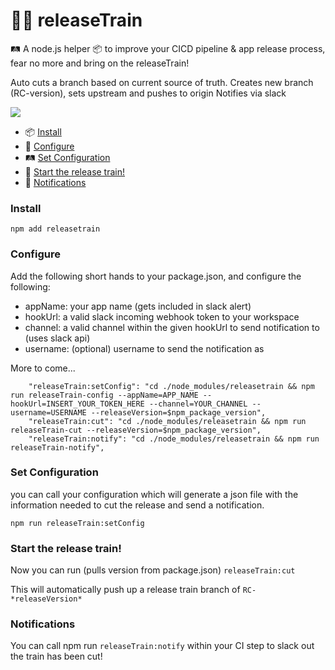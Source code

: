 # 🚂🚃 releaseTrain 
🛤️ A node.js helper 📦 to improve your CICD pipeline & app release process, fear no more and bring on the releaseTrain!

Auto cuts a branch based on current source of truth.
Creates new branch (RC-version), sets upstream and pushes to origin
Notifies via slack

[<img src="https://img.shields.io/badge/slack-@releaseTrain-pink.svg?logo=slack">](https://join.slack.com/t/releasetrainworkspace/shared_invite/zt-pqcomcn7-f8N4LcP0YJ9ZqYWBmgA9RQ) 

* 📦 [Install](#install)
* 🚉 [Configure](#configure)
* 🛤️ [Set Configuration](#set-configuration)
* 🚂 [Start the release train!](#start-the-release-train!)
* 🚋 [Notifications](#notifications)

### Install
`npm add releasetrain`

### Configure
Add the following short hands to your package.json, and configure the following:

* appName: your app name (gets included in slack alert)
* hookUrl: a valid slack incoming webhook token to your workspace
* channel: a valid channel within the given hookUrl to send notification to (uses slack api)
* username: (optional) username to send the notification as

More to come...

```
    "releaseTrain:setConfig": "cd ./node_modules/releasetrain && npm run releaseTrain-config --appName=APP_NAME --hookUrl=INSERT_YOUR_TOKEN_HERE --channel=YOUR_CHANNEL --username=USERNAME --releaseVersion=$npm_package_version",
    "releaseTrain:cut": "cd ./node_modules/releasetrain && npm run releaseTrain-cut --releaseVersion=$npm_package_version",
    "releaseTrain:notify": "cd ./node_modules/releasetrain && npm run releaseTrain-notify",
```

### Set Configuration
you can call your configuration which will generate a json file with the information needed to cut the release and send a notification.

`npm run releaseTrain:setConfig`

### Start the release train!
Now you can run (pulls version from package.json)
`releaseTrain:cut`

This will automatically push up a release train branch of `RC-*releaseVersion*`

### Notifications
You can call npm run `releaseTrain:notify` within your CI step to slack out the train has been cut!
